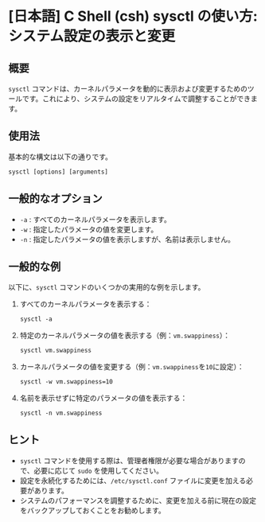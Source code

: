# [日本語] C Shell (csh) sysctl の使い方: システム設定の表示と変更

## 概要
`sysctl` コマンドは、カーネルパラメータを動的に表示および変更するためのツールです。これにより、システムの設定をリアルタイムで調整することができます。

## 使用法
基本的な構文は以下の通りです。

```csh
sysctl [options] [arguments]
```

## 一般的なオプション
- `-a` : すべてのカーネルパラメータを表示します。
- `-w` : 指定したパラメータの値を変更します。
- `-n` : 指定したパラメータの値を表示しますが、名前は表示しません。

## 一般的な例
以下に、`sysctl` コマンドのいくつかの実用的な例を示します。

1. すべてのカーネルパラメータを表示する：
   ```csh
   sysctl -a
   ```

2. 特定のカーネルパラメータの値を表示する（例：`vm.swappiness`）：
   ```csh
   sysctl vm.swappiness
   ```

3. カーネルパラメータの値を変更する（例：`vm.swappiness`を`10`に設定）：
   ```csh
   sysctl -w vm.swappiness=10
   ```

4. 名前を表示せずに特定のパラメータの値を表示する：
   ```csh
   sysctl -n vm.swappiness
   ```

## ヒント
- `sysctl` コマンドを使用する際は、管理者権限が必要な場合がありますので、必要に応じて `sudo` を使用してください。
- 設定を永続化するためには、`/etc/sysctl.conf` ファイルに変更を加える必要があります。
- システムのパフォーマンスを調整するために、変更を加える前に現在の設定をバックアップしておくことをお勧めします。